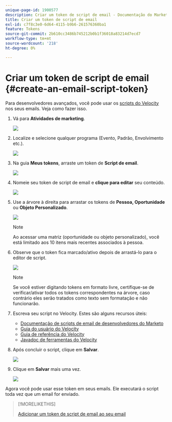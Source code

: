 ```yaml
---
unique-page-id: 1900577
description: Criar um token de script de email - Documentação do Marketo - Documentação do produto
title: Criar um token de script de email
exl-id: c7f8c3e0-6d64-4115-b9b6-261576360ba1
feature: Tokens
source-git-commit: 2b610cc3486b745212b0b1f36018a83214d7ecd7
workflow-type: tm+mt
source-wordcount: '218'
ht-degree: 0%

---
```


# Criar um token de script de email {#create-an-email-script-token}

Para desenvolvedores avançados, você pode usar os [scripts do Velocity](https://velocity.apache.org/engine/1.7/user-guide.html) nos seus emails. Veja como fazer isso.

1. Vá para **Atividades de marketing**.

   ![](assets/ma.png)

1. Localize e selecione qualquer programa (Evento, Padrão, Envolvimento etc.).

   ![](assets/image2014-9-17-22-3a21-3a24.png)

1. Na guia **Meus tokens**, arraste um token de **Script de email**.

   ![](assets/image2014-9-17-22-3a21-3a29.png)

1. Nomeie seu token de script de email e **clique para editar** seu conteúdo.

   ![](assets/image2014-9-17-22-3a21-3a46.png)

1. Use a árvore à direita para arrastar os tokens de **Pessoa, Oportunidade** ou **Objeto Personalizado**.

   ![](assets/five-2.png)

   >[!NOTE]
   >
   >Ao acessar uma matriz (oportunidade ou objeto personalizado), você está limitado aos 10 itens mais recentes associados à pessoa.

1. Observe que o token fica marcado/ativo depois de arrastá-lo para o editor de script.

   ![](assets/image2014-9-17-22-3a22-3a33.png)

   >[!NOTE]
   >
   >Se você estiver digitando tokens em formato livre, certifique-se de verificar/ativar todos os tokens correspondentes na árvore, caso contrário eles serão tratados como texto sem formatação e não funcionarão.

1. Escreva seu script no Velocity. Estes são alguns recursos úteis:

   * [Documentação de scripts de email de desenvolvedores do Marketo](https://experienceleague.adobe.com/en/docs/marketo-developer/marketo/email-scripting)
   * [Guia do usuário do Velocity](https://velocity.apache.org/engine/devel/user-guide.html)
   * [Guia de referência do Velocity](https://velocity.apache.org/engine/devel/vtl-reference-guide.html)
   * [Javadoc de ferramentas do Velocity](https://velocity.apache.org/tools/releases/2.0/javadoc/index.html)

1. Após concluir o script, clique em **Salvar**.

   ![](assets/image2014-9-17-22-3a23-3a1.png)

1. Clique em **Salvar** mais uma vez.

   ![](assets/image2014-9-17-22-3a23-3a13.png)

Agora você pode usar esse token em seus emails. Ele executará o script toda vez que um email for enviado.

>[!MORELIKETHIS]
>
>[Adicionar um token de script de email ao seu email](/help/marketo/product-docs/email-marketing/general/using-tokens/add-an-email-script-token-to-your-email.md)
